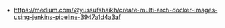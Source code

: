 * https://medium.com/@yussufshaikh/create-multi-arch-docker-images-using-jenkins-pipeline-3947a1d4a3af
